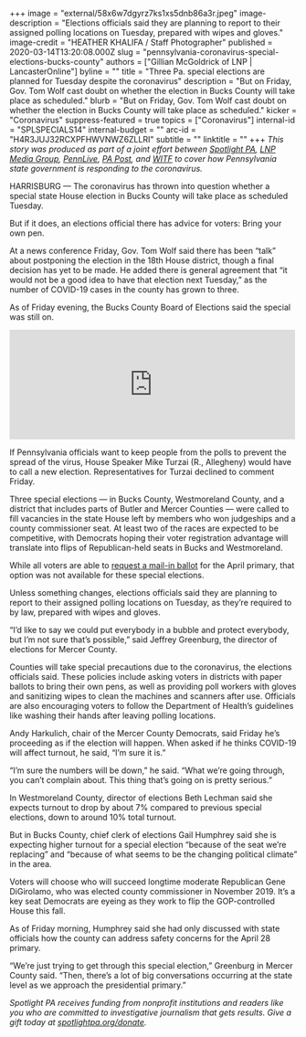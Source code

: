 +++
image = "external/58x6w7dgyrz7ks1xs5dnb86a3r.jpeg"
image-description = "Elections officials said they are planning to report to their assigned polling locations on Tuesday, prepared with wipes and gloves."
image-credit = "HEATHER KHALIFA / Staff Photographer"
published = 2020-03-14T13:20:08.000Z
slug = "pennsylvania-coronavirus-special-elections-bucks-county"
authors = ["Gillian McGoldrick of LNP | LancasterOnline"]
byline = ""
title = "Three Pa. special elections are planned for Tuesday despite the coronavirus"
description = "But on Friday, Gov. Tom Wolf cast doubt on whether the election in Bucks County will take place as scheduled."
blurb = "But on Friday, Gov. Tom Wolf cast doubt on whether the election in Bucks County will take place as scheduled."
kicker = "Coronavirus"
suppress-featured = true
topics = ["Coronavirus"]
internal-id = "SPLSPECIALS14"
internal-budget = ""
arc-id = "H4R3JUJ32RCXPFHWVNWZ6ZLLRI"
subtitle = ""
linktitle = ""
+++
<i>This story was produced as part of a joint effort between </i><a href="https://www.spotlightpa.org/"><i>Spotlight PA</i></a><i>, </i><a href="https://lancasteronline.com/"><i>LNP Media Group</i></a><i>, </i><a href="https://www.pennlive.com/"><i>PennLive</i></a><i>, </i><a href="https://papost.org/"><i>PA Post</i></a><i>, and </i><a href="https://www.witf.org/"><i>WITF</i></a><i> to cover how Pennsylvania state government is responding to the coronavirus.</i>

HARRISBURG — The coronavirus has thrown into question whether a special state House election in Bucks County will take place as scheduled Tuesday. 

But if it does, an elections official there has advice for voters: Bring your own pen.

At a news conference Friday, Gov. Tom Wolf said there has been “talk” about postponing the election in the 18th House district, though a final decision has yet to be made. He added there is general agreement that “it would not be a good idea to have that election next Tuesday,” as the number of COVID-19 cases in the county has grown to three. 

As of Friday evening, the Bucks County Board of Elections said the special was still on. 

<iframe src="https://www.facebook.com/plugins/post.php?href=https%3A%2F%2Fwww.facebook.com%2Fpermalink.php%3Fstory_fbid%3D226319108767168%26id%3D113005443431869&width=500" width="500" height="192" style="border:none;overflow:hidden" scrolling="no" frameborder="0" allowTransparency="true" allow="encrypted-media"></iframe>

If Pennsylvania officials want to keep people from the polls to prevent the spread of the virus, House Speaker Mike Turzai (R., Allegheny) would have to call a new election. Representatives for Turzai declined to comment Friday.

Three special elections — in Bucks County, Westmoreland County, and a district that includes parts of Butler and Mercer Counties — were called to fill vacancies in the state House left by members who won judgeships and a county commissioner seat. At least two of the races are expected to be competitive, with Democrats hoping their voter registration advantage will translate into flips of Republican-held seats in Bucks and Westmoreland. 

While all voters are able to [request a mail-in ballot](https://www.votespa.com/Voting-in-PA/Pages/Mail-and-Absentee-Ballot.aspx "https\://www.votespa.com/Voting-in-PA/Pages/Mail-and-Absentee-Ballot.aspx") for the April primary, that option was not available for these special elections.

Unless something changes, elections officials said they are planning to report to their assigned polling locations on Tuesday, as they’re required to by law, prepared with wipes and gloves. 

“I’d like to say we could put everybody in a bubble and protect everybody, but I’m not sure that’s possible,” said Jeffrey Greenburg, the director of elections for Mercer County.

Counties will take special precautions due to the coronavirus, the elections officials said. These policies include asking voters in districts with paper ballots to bring their own pens, as well as providing poll workers with gloves and sanitizing wipes to clean the machines and scanners after use. Officials are also encouraging voters to follow the Department of Health’s guidelines like washing their hands after leaving polling locations.

Andy Harkulich, chair of the Mercer County Democrats, said Friday he’s proceeding as if the election will happen. When asked if he thinks COVID-19 will affect turnout, he said, “I’m sure it is.” 

“I’m sure the numbers will be down,” he said. “What we’re going through, you can’t complain about. This thing that’s going on is pretty serious.”

In Westmoreland County, director of elections Beth Lechman said she expects turnout to drop by about 7% compared to previous special elections, down to around 10% total turnout. 

But in Bucks County, chief clerk of elections Gail Humphrey said she is expecting higher turnout for a special election “because of the seat we’re replacing” and “because of what seems to be the changing political climate” in the area. 

Voters will choose who will succeed longtime moderate Republican Gene DiGirolamo, who was elected county commissioner in November 2019. It’s a key seat Democrats are eyeing as they work to flip the GOP-controlled House this fall.

As of Friday morning, Humphrey said she had only discussed with state officials how the county can address safety concerns for the April 28 primary.

“We’re just trying to get through this special election,” Greenburg in Mercer County said. “Then, there’s a lot of big conversations occurring at the state level as we approach the presidential primary.”

<i>Spotlight PA receives funding from nonprofit institutions and readers like you who are committed to investigative journalism that gets results. Give a gift today at </i><a href="https://www.spotlightpa.org/donate"><i>spotlightpa.org/donate</i></a><i>.</i>